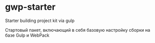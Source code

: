 # gwp-starter
Starter building project kit via gulp

Стартовый пакет, включающий в себя базовую настройку сборки на базе Gulp и WebPack
